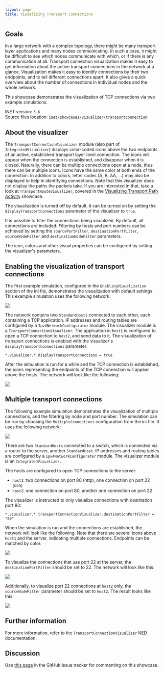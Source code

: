 ```yaml
---
layout: page
title: Visualizing Transport Connections
---
```


## Goals

In a large network with a complex topology, there might be many
transport layer applications and many nodes communicating. In such a
case, it might be difficult to see which nodes communicate with which,
or if there is any communication at all. Transport connection
visualization makes it easy to get information about the active
transport connections in the network at a glance. Visualization makes it
easy to identify connections by their two endpoints, and to tell
different connections apart. It also gives a quick overview about the
number of connections in individual nodes and the whole network.

This showcase demonstrates the visualization of TCP connections via two
example simulations.

INET version: `3.6`<br>
Source files location: <a href="https://github.com/inet-framework/inet-showcases/tree/master/visualizer/transportconnection" target="_blank">`inet/showcases/visualizer/transportconnection`</a>

## About the visualizer

The `TransportConnectionVisualizer` module (also part of
`IntegratedVisualizer`) displays color-coded icons above the
two endpoints of an active, established transport layer level
connection. The icons will appear when the connection is established,
and disappear when it is closed. Naturally, there can be multiple
connections open at a node, thus there can be multiple icons. Icons have
the same color at both ends of the connection. In addition to colors,
letter codes (A, B, AA, ...) may also be displayed to help in
identifying connections. Note that this visualizer does not display the
paths the packets take. If you are interested in that, take a look at
`TransportRouteVisualizer`, covered in the <a href="../transportpathactivity" target="_blank">Visualizing Transport Path Activity</a> showcase.

The visualization is turned off by default, it can be turned on by
setting the `displayTransportConnections` parameter of the
visualizer to `true`.

It is possible to filter the connections being visualized. By default,
all connections are included. Filtering by hosts and port numbers can be
achieved by setting the `sourcePortFilter`,
`destinationPortFilter`, `sourceNodeFilter` and
`destinationNodeFilter` parameters.

The icon, colors and other visual properties can be configured by
setting the visualizer's parameters.

## Enabling the visualization of transport connections

The first example simulation, configured in the
`EnablingVisualization` section of the ini file, demonstrates
the visualization with default settings. This example simulation uses
the following network:

<img class="screen" src="simplenetwork.png">

The network contains two `StandardHosts` connected to each
other, each containing a TCP application. IP addresses and routing
tables are configured by a `Ipv4NetworkConfigurator` module.
The visualizer module is a `TransportConnectionVisualizer`. The
application in `host1` is configured to open a TCP connection
to `host2`, and send data to it. The visualization of transport
connections is enabled with the visualizer's
`displayTransportConnections` parameter:

``` {.snippet}
*.visualizer.*.displayTransportConnections = true
```

After the simulation is run for a while and the TCP connection is
established, the icons representing the endpoints of the TCP connection
will appear above the hosts. The network will look like the following:

<img class="screen" src="simpleconnection.png">

## Multiple transport connections

The following example simulation demonstrates the visualization of multiple
connections, and the filtering by node and port number. The simulation
can be run by choosing the `MultipleConnections` configuration from the ini
file. It uses the following network:

<img class="screen" src="complexnetwork.png">

There are two `StandardHosts` connected to a switch, which is
connected via a router to the server, another `StandardHost`.
IP addresses and routing tables are configured by a
`Ipv4NetworkConfigurator` module. The visualizer module is an
`IntegratedVisualizer`.

The hosts are configured to open TCP connections to the server:

-   `host1`: two connections on port 80 (http), one connection
    on port 22 (ssh)
-   `host2`: one connection on port 80, another one connection
    on port 22

The visualizer is instructed to only visualize connections with
destination port 80:

``` {.snippet}
*.visualizer.*.transportConnectionVisualizer.destinationPortFilter = "80"
```

When the simulation is run and the connections are established, the
network will look like the following. Note that there are several icons
above `host1` and the server, indicating multiple connections.
Endpoints can be matched by color.

<img class="screen" src="port80.png">

To visualize the connections that use port 22 at the server, the
`destinationPortFilter` should be set to 22. The network will
look like this:

<img class="screen" src="port22.png">

Additionally, to visualize port 22 connections at `host2` only,
the `sourceNodeFilter` parameter should be set to
`host2`. The result looks like this:

<img class="screen" src="port22host2.png">

<!--
TODO: demonstrate the letters too! A, B, C, AA, AB, etc. "To differentiate connections with the same icon color, capital letters are displayed on the icon."

To differentiate connections with the same icon color, capital letters are displayed on the icon.
To demonstrate the letters, the `destinationPortFilter` parameter is set to "`*`" (the default setting) to visualize all three transport connections in the network. Also, the `iconColor` parameter is set to `"blue, red"` to limit the number of used colors to two:

<img class="screen" src="letters.png">
-->

## Further information

For more information, refer to the
`TransportConnectionVisualizer` NED documentation.

## Discussion

Use <a href="https://github.com/inet-framework/inet-showcases/issues/15"
target="_blank">this page</a> in the GitHub issue tracker for commenting on
this showcase.
